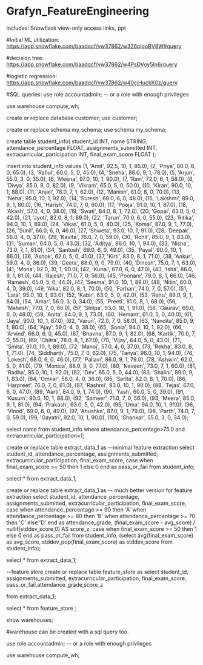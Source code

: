 # Grafyn_FeatureEngineering
Includes: Snowflask view-only access links, ppt

#Initial ML utilization: https://app.snowflake.com/baadqcf/vw37862/w326plpoBV8W#query

#decision tree:  https://app.snowflake.com/baadqcf/vw37862/w4PsDVoy5ln6/query

#logistic regression: https://app.snowflake.com/baadqcf/vw37862/w40cjHuckK0z/query

#SQL queries:
use role accountadmin;  -- or a role with enough privileges
 
use warehouse compute_wh;

create or replace database customer;
use customer;

create or replace schema my_schema;
use schema my_schema;

create table student_info(
    student_id INT,
    name STRING,
    attendance_percentage FLOAT,
    assignments_submitted INT,
    extracurricular_participation INT,
    final_exam_score FLOAT
);

insert into student_info values
(1, 'Amit', 92.5, 10, 1, 85.0),
(2, 'Priya', 80.0, 8, 0, 65.0),
(3, 'Rahul', 60.0, 5, 0, 45.0),
(4, 'Sneha', 88.0, 9, 1, 78.0),
(5, 'Arjun', 55.0, 3, 0, 35.0),
(6, 'Meena', 97.0, 10, 1, 90.0),
(7, 'Ravi', 72.0, 6, 1, 58.0),
(8, 'Divya', 85.0, 9, 0, 82.0),
(9, 'Vikram', 65.0, 5, 0, 50.0),
(10, 'Kiran', 90.0, 10, 1, 88.0),
(11, 'Anjali', 78.0, 7, 1, 62.0),
(12, 'Manish', 81.0, 8, 0, 70.0),
(13, 'Neha', 95.0, 10, 1, 92.0),
(14, 'Suresh', 68.0, 6, 0, 48.0),
(15, 'Lakshmi', 89.0, 9, 1, 80.0),
(16, 'Harish', 74.0, 7, 0, 60.0),
(17, 'Pooja', 91.0, 10, 1, 87.0),
(18, 'Akash', 57.0, 4, 0, 38.0),
(19, 'Swati', 84.0, 8, 1, 72.0),
(20, 'Gopal', 63.0, 5, 0, 42.0),
(21, 'Jyoti', 82.0, 8, 1, 69.0),
(22, 'Tarun', 70.0, 6, 0, 55.0),
(23, 'Ritika', 94.0, 10, 1, 89.0),
(24, 'Vikas', 61.0, 5, 0, 40.0),
(25, 'Komal', 87.0, 9, 1, 77.0),
(26, 'Sunil', 66.0, 6, 0, 46.0),
(27, 'Shweta', 93.0, 10, 1, 91.0),
(28, 'Deepak', 58.0, 4, 0, 37.0),
(29, 'Kavita', 76.0, 7, 0, 59.0),
(30, 'Rohit', 85.0, 9, 1, 83.0),
(31, 'Suman', 64.0, 5, 0, 43.0),
(32, 'Aditya', 96.0, 10, 1, 94.0),
(33, 'Nisha', 73.0, 7, 1, 61.0),
(34, 'Santosh', 69.0, 6, 0, 49.0),
(35, 'Payal', 90.0, 10, 1, 86.0),
(36, 'Ashok', 62.0, 5, 0, 41.0),
(37, 'Kirti', 83.0, 8, 1, 71.0),
(38, 'Ankur', 59.0, 4, 0, 36.0),
(39, 'Geeta', 88.0, 9, 0, 79.0),
(40, 'Dinesh', 75.0, 7, 1, 63.0),
(41, 'Mona', 92.0, 10, 1, 90.0),
(42, 'Kunal', 67.0, 6, 0, 47.0),
(43, 'Isha', 86.0, 9, 1, 81.0),
(44, 'Rajesh', 71.0, 7, 0, 56.0),
(45, 'Poonam', 79.0, 8, 1, 66.0),
(46, 'Ramesh', 65.0, 5, 0, 44.0),
(47, 'Seema', 91.0, 10, 1, 89.0),
(48, 'Nitin', 60.0, 4, 0, 39.0),
(49, 'Alka', 82.0, 8, 1, 70.0),
(50, 'Farhan', 74.0, 7, 0, 57.0),
(51, 'Lata', 95.0, 10, 1, 93.0),
(52, 'Kabir', 63.0, 5, 0, 42.0),
(53, 'Renu', 89.0, 9, 1, 84.0),
(54, 'Amar', 56.0, 3, 0, 34.0),
(55, 'Preeti', 81.0, 8, 1, 68.0),
(56, 'Mahesh', 77.0, 7, 0, 60.0),
(57, 'Shilpa', 93.0, 10, 1, 91.0),
(58, 'Gaurav', 69.0, 6, 0, 48.0),
(59, 'Anita', 84.0, 9, 1, 73.0),
(60, 'Hemant', 61.0, 5, 0, 40.0),
(61, 'Jaya', 90.0, 10, 1, 87.0),
(62, 'Varun', 72.0, 7, 0, 58.0),
(63, 'Nandita', 85.0, 9, 1, 80.0),
(64, 'Ajay', 59.0, 4, 0, 38.0),
(65, 'Sonia', 94.0, 10, 1, 92.0),
(66, 'Arvind', 66.0, 6, 0, 45.0),
(67, 'Bhavna', 87.0, 9, 1, 82.0),
(68, 'Kartik', 70.0, 7, 0, 55.0),
(69, 'Chitra', 78.0, 8, 1, 67.0),
(70, 'Vijay', 64.0, 5, 0, 43.0),
(71, 'Smita', 91.0, 10, 1, 89.0),
(72, 'Manoj', 57.0, 4, 0, 37.0),
(73, 'Rekha', 83.0, 8, 1, 71.0),
(74, 'Siddharth', 75.0, 7, 0, 62.0),
(75, 'Tanya', 96.0, 10, 1, 94.0),
(76, 'Lokesh', 68.0, 6, 0, 46.0),
(77, 'Pallavi', 86.0, 9, 1, 79.0),
(78, 'Ashwin', 62.0, 5, 0, 41.0),
(79, 'Monica', 88.0, 9, 0, 77.0),
(80, 'Naveen', 73.0, 7, 1, 60.0),
(81, 'Radha', 95.0, 10, 1, 92.0),
(82, 'Dev', 65.0, 5, 0, 44.0),
(83, 'Shalini', 89.0, 9, 1, 83.0),
(84, 'Omkar', 58.0, 4, 0, 36.0),
(85, 'Sarita', 82.0, 8, 1, 70.0),
(86, 'Harpreet', 76.0, 7, 0, 61.0),
(87, 'Rashmi', 93.0, 10, 1, 90.0),
(88, 'Tejas', 67.0, 6, 0, 47.0),
(89, 'Aarti', 84.0, 9, 1, 74.0),
(90, 'Yash', 60.0, 5, 0, 39.0),
(91, 'Kusum', 90.0, 10, 1, 88.0),
(92, 'Sameer', 71.0, 7, 0, 56.0),
(93, 'Meera', 85.0, 9, 1, 81.0),
(94, 'Prakash', 63.0, 5, 0, 42.0),
(95, 'Uma', 94.0, 10, 1, 91.0),
(96, 'Vinod', 69.0, 6, 0, 49.0),
(97, 'Anushka', 87.0, 9, 1, 79.0),
(98, 'Parth', 74.0, 7, 0, 59.0),
(99, 'Gayatri', 92.0, 10, 1, 90.0),
(100, 'Shankar', 55.0, 3, 0, 34.0);

select name from student_info 
where attendance_percentage>75.0 
and extracurricular_participation=1;

create or replace table extract_data_1 as   --minimal feature extraction
select
    student_id,
    attendance_percentage,
    assignments_submitted,
    extracurricular_participation,
    final_exam_score,
    case when final_exam_score >= 50 then 1 else 0 end as pass_or_fail from student_info;

select * from extract_data_1;

create or replace table extract_data_1 as   -- much better version for feature extraction
select 
  student_id,
  attendance_percentage,
  assignments_submitted,
  extracurricular_participation,
  final_exam_score,
  case
    when attendance_percentage >= 90 then 'A'
    when attendance_percentage >= 80 then 'B'
    when attendance_percentage >= 70 then 'C'
    else 'D'
  end as attendance_grade,
  (final_exam_score - avg_score) / nullif(stddev_score,0) AS score_z,
  case when final_exam_score >= 50 then 1 else 0 end as pass_or_fail
from student_info,
  (select avg(final_exam_score) as avg_score, stddev_pop(final_exam_score) as stddev_score from student_info);

select * from extract_data_1;

--feature store
create or replace table feature_store as
select
  student_id,
  assignments_submitted,
  extracurricular_participation,
  final_exam_score,
  pass_or_fail,attendance_grade,score_z
  
from extract_data_1;

select * from feature_store ;

show warehouses;

#warehouse can be created with a sql query too.
  
use role accountadmin;  -- or a role with enough privileges

use warehouse compute_wh;

